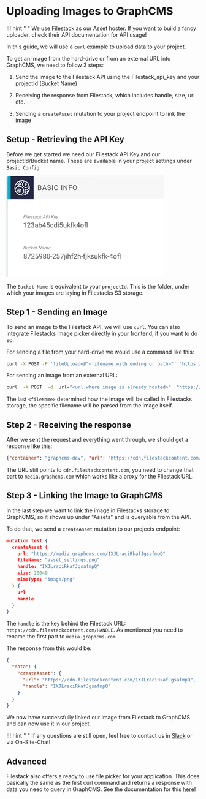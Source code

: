 # Uploading Images to GraphCMS

!!! hint " "
    We use [Filestack](https://www.filestack.com/) as our Asset hoster. If you want to build a fancy uploader, check their API documentation for API usage!

In this guide, we will use a `curl` example to upload data to your project.

To get an image from the hard-drive or from an external URL into GraphCMS, we need to follow 3 steps:

1. Send the image to the Filestack API using the Filestack_api_key and your projectId (Bucket Name)

2. Receiving the response from Filestack, which includes handle, size, url etc.

3. Sending a `createAsset` mutation to your project endpoint to link the image

## Setup - Retrieving the API Key

Before we get started we need our Filestack API Key and our projectId/Bucket name. These are available in your project settings under `Basic Config`

![Asset Settings](../img/guides/asset_settings.png)

The `Bucket Name` is equivalent to your `projectId`. This is the folder, under which your images are laying in Filestacks S3 storage.

## Step 1 - Sending an Image

To send an image to the Filestack API, we will use `curl`. You can also integrate Filestacks image picker directly in your frontend, if you want to do so.

For sending a file from your hard-drive we would use a command like this:

```bash
curl -X POST -F 'fileUpload=@"<filename with ending or path>"' "https://www.filestackapi.com/api/store/S3?key=<filestackAPIkey>&path=/<projectId>/<filename>"
```

For sending an image from an external URL:

```bash
curl  -X POST  -d  url="<url where image is already hosted>"  "https://www.filestackapi.com/api/store/S3?key=<filestackAPIkey>&path=/<projectId>/<filename>"
```

The last `<fileName>` determined how the image will be called in Filestacks storage, the specific filename will be parsed from the image itself..

## Step 2 - Receiving the response

After we sent the request and everything went through, we should get a response like this:

```json
{"container": "graphcms-dev", "url": "https://cdn.filestackcontent.com/IXJLraciRkafJgsafmpQ", "filename": "asset_settings.png", "key": "86458734-23487294-lfjkf345-53345/settings.png", "type": "image/png", "size": 20049}
```

The URL still points to `cdn.filestackcontent.com`, you need to change that part to `media.graphcms.com` which works like a proxy for the Filestack URL.

## Step 3 - Linking the Image to GraphCMS

In the last step we want to link the image in Filestacks storage to GraphCMS, so it shows up under "Assets" and is queryable from the API.

To do that, we send a `createAsset` mutation to our projects endpoint:

```json
mutation test {
  createAsset (
    url: "https://media.graphcms.com/IXJLraciRkafJgsafmpQ"
    fileName: "asset_settings.png"
    handle: "IXJLraciRkafJgsafmpQ"
    size: 20049
    mimeType: "image/png"
  ) {
    url
    handle
  }
}
```

The `handle` is the key behind the Filestack URL: `https://cdn.filestackcontent.com/HANDLE`. As mentioned you need to rename the first part to `media.graphcms.com`.

The response from this would be:

```json
{
  "data": {
    "createAsset": {
      "url": "https://cdn.filestackcontent.com/IXJLraciRkafJgsafmpQ",
      "handle": "IXJLraciRkafJgsafmpQ"
    }
  }
}
```

We now have successfully linked our image from Filestack to GraphCMS and can now use it in our project.

!!! hint " "
    If any questions are still open, feel free to contact us in [Slack](https://slack.graphcms.com) or via On-Site-Chat!

## Advanced

Filestack also offers a ready to use file picker for your application. This does basically the same as the first curl command and returns a response with data you need to query in GraphCMS. See the documentation for this [here](https://www.filestack.com/docs/javascript-api/client)!